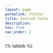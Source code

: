 ```yaml
---
layout: page
permalink: /talks/
title: Invited Talks
description: 
nav: true
nav_order: 2
---
```



<div class='publications'>

{% talkbib %}

</div>



<!-- >## 2024

<details>
    <summary><h2 style="display:inline-block"> Towards Agent-based Autonomous Network Security</h2> </summary> 

    Abstract:
    Security of cyber-physical network systems, such as 5G/6G communication networks, vehicular networks, and the Internet of Things, has become increasingly critical nowadays. Traditional security mechanisms rely primarily on manual operations, which can be slow, expensive, and ineffective in the face of the dynamic landscape of adversarial threats. This problem will only be exacerbated as attackers leverage artificial intelligence (AI) to automate their workflows. As a countermeasure, safeguarding critical network systems also calls for autonomous defensive operations that delegate security decisions to AI agents. This talk presents our agent-based framework for autonomous attack detection and response using reinforcement learning (RL) and large language models (LLM). To address conventional RL's reactive nature, we propose a new RL paradigm, conjectural online RL (coRL), to equip the security agent with predictive power when dealing with the agent's epistemic uncertainty over the attacker's presence and actions. The intuition of coRL is to endogenize the epistemic uncertainty as part of the RL process: the agent maintains an internal world model as a conjecture of the uncertainty, and the learned conjecture produces valid predictions consistent with environment feedback induced by epistemic uncertainty. To mitigate the RL agent's reliance on stylized modeling and textual data pre-processing, we further incorporate LLMs into the agentic framework to deliver end-to-end autonomous cyber operations. We finally conclude the talk by discussing the path ahead to building fully autonomous security agents. 

    References:
    1. K. Hammar, T. Li, R. Stadler, and Q. Zhu, "Automating security strategies through online learning with adaptive conjectures,"  IEEE Transactions on Information Forensics and Security, 2025, to appear. 

    2. T. Li, K. Hammar, R. Stadler, and Q. Zhu, "Conjectural online learning with first-order beliefs in asymmetric information stochastic games," in 63rd IEEE Conference on Decision and Control (CDC 2024), Milan, Italy, Dec. 2024.
</details> 

*IEEE COMSOC TCCN Rising Star Symposium Series, Stevens Institute of Technology, NJ, Nov. 21.*   



<details>
    <summary><h2 style="display:inline-block"> Online Optimization Meets Urban Transportation </h2> </summary> 

    Abstract:
    Urban transportation networks are inherently complex and dynamic, characterized by intricate road connections and diverse network structures coupled with time-variant traffic demands and frequent traffic incidents. Hence, offline planning or designing alone cannot guarantee real-time operational control and management of urban transportation systems, which may fail when physical attacks, unforeseen conditions, or unanticipated use places the system outside the design envelope. A desired real-time operation mechanism must adapt to the dynamic environment and determine management decisions to be executed while a system is running; i.e., input data arising over time have to be processed, and decisions have to be made before all input data are known. Such a decision-making process falls within the realm of online optimization or online learning. 

    Motivated by several intelligent transportation applications from our past research projects, this tutorial aims to provide a gentle introduction to online optimization methods with much emphasis on the intuitive insights and relevance to transportation applications. The tutorial starts with gradient descent algorithms in conventional convex optimization and then moves to online gradient descent in online optimization problems. Extending from the single-agent online optimization, we briefly touch upon multi-agent online learning and associated equilibrium convergence. We conclude the tutorial by discussing the openings and challenges when deploying online optimization in urban transportation systems. 

    References:
    1. T. Li, Z. Bian, H. Lei, F. Zuo, Y-T. Yang, Q. Zhu, Z. Li, Z. Chen, and K. Ozbay, ``Digital twin-based driver risk-aware intelligent mobility analytics for urban transportation management,'' IEEE Transactions on  Intelligent Transportation Systems, 2024, to appear.

    2. T. Li, Z. Bian, H. Lei, F. Zuo, Y-T. Yang, Q. Zhu, Z. Li, and K. Ozbay, “Multi-level traffic-responsive tilt camera surveillance through predictive correlated online learning,”  Transportation Research Part C: Emerging Technologies, vol. 167, 2024.


</details>    

*NYU C2SMARTER, Tier 1 University Transportation Center, NY, Nov. 8.*


<details> 
    <summary><h2 style="display: inline-block"> Conjectural Online Learning in Asymmetric Information Stochastic Games </h2></summary>

    Astract: 
    Modern socio-technical network systems powered by artificial intelligence (AI) technologies feature sophisticated interactions among humans, AI agents, and system entities. Asymmetric information stochastic games (AISG) provide principled mathematical modeling for such interactions, leading to game-theoretical mechanisms for network management. However, existing computational and learning methods in asymmetric information stochastic games (AISG) are primarily offline without adaptability to online nonstationarity, which falls short of proactive intelligence for resilient network management. To address these limitations, we propose conjectural online learning (COL), an online learning framework for generic AISGs. COL uses a forecaster-actor-critic (FAC) architecture, where the forecaster conjectures the other agents' strategies and system dynamics within a look-ahead horizon, representing the agent's subjective (mis)perception of the AISG. Based on these subjective perceptions, COL employs online rollout (actor-critic) to improve the policy. Bayesian learning is then used to calibrate the conjectures using information feedback. We establish that the conjectures produced by COL are asymptotically consistent with the information feedback in the sense of a relaxed Bayesian consistency. We deploy COL in a nonstationary IT infrastructure digital twin, which delivers online adaptable defense against advanced persistent threats compared with benchmark reinforcement learning techniques. 

    References:
    1. K. Hammar, T. Li, R. Stadler, and Q. Zhu, "Automating security strategies through online learning with adaptive conjectures,"  IEEE Transactions on Information Forensics and Security, 2024, to appear. 

    2. T. Li, K. Hammar, R. Stadler, and Q. Zhu, "Conjectural online learning with first-order beliefs in asymmetric information stochastic games," in 63rd IEEE Conference on Decision and Control (CDC 2024), Milan, Italy, Dec. 2024.

    3. T. Li, J. Guevara, X. Xie, and Q. Zhu, "Self-confirming transformer for locally consistent online adaptation in multi-agent reinforcement learning," arXiv preprint, 2023, arXiv: 2310.04579.
    

</details>

*Systems Engineering Department Seminar, City University of Hongkong, HK, Oct. 7.*

## Agent of Agents: Meta LLM-Agent for Autonomous Security Operations
*NSF Workshop on Large Language Models for Network Security, NY, Oct. 2.*

## Conjectural Online Learning with First-order Beliefs in Stochastic Games
*Coordinated Science Laboratory, University of Illinois Urbana-Champaign, IL, Aug. 13*



<details>
    <summary><h2 style="display: inline-block"> Automated Security Response Through Conjectural Online Learning under Information Asymmetry </h2></summary>

    Abstract:
    Stochastic games arise in many complex socio-technical systems, particularly in security contexts, where the defender and the attacker interact under asymmetric information feedback. Existing computational
    methods for asymmetric information stochastic games (AISGs) are primarily offline and can not adapt to equilibrium deviations. The resulting defense strategies are inadequate when facing online nonstationary attacks. To address these limitations, we propose conjectural online learning (COL), an online learning algorithm for generic AISGs. COL uses a forecaster-actor-critic (FAC) architecture, where subjective forecasts are used to conjecture the opponents' strategies within a lookahead horizon, and Bayesian learning is used to calibrate the conjectures. To adapt strategies to nonstationary environments, COL relies on online rollout with cost function approximation (actor-critic). We prove that the conjectures produced by COL are asymptotically consistent with the information feedback in the sense of a relaxed Bayesian consistency. We also prove that the empirical strategy profile induced by COL converges to the Berk-Nash equilibrium, a recently popularized solution concept in misspecified learning. We evaluate our method in a simulated IT infrastructure through an advanced persistent threat use case. COL produces effective security strategies adapting to a changing environment and enjoys faster convergence than current reinforcement learning techniques.

    References:
    1. K. Hammar, T. Li, R. Stadler, and Q. Zhu, "Automating security strategies through online learning with adaptive conjectures,"  IEEE Transactions on Information Forensics and Security, 2024, to appear. 

    2. T. Li, K. Hammar, R. Stadler, and Q. Zhu, "Conjectural online learning with first-order beliefs in asymmetric information stochastic games," in 63rd IEEE Conference on Decision and Control (CDC 2024), Milan, Italy, Dec. 2024.

</details>

*Autonomous Robotics and Control Lab, California Institute of Technology, CA, Jun. 21*

## Multi-level Traffic-responsive Tilt Camera Surveillance through Predictive Correlated Online Learning
*NYU Urban Research Day, NY, Mar. 6*

> ## Before 2024


### On the Role of Information Structures in Multi-agent Learning
*Invited Session, International Conference on Game Theory, Stony Brook, NY, Jul. 21, 2022.*

### Informationally Mosaic Reinforcement Learning
*Special Session on Markov Descision Processes, SIAM 2022 Annual Meeting, Pittsburgh, PA, Jul. 12, 2022.*

### Multi-Agent Correlated Learning over Networks
*INFORMS Annual Meeting, Workshop on Multi-agent Learning, Online, Nov. 16, 2020.*

### Directional Framelets and its Application in Medical Imaging
*PIMS-AMI Workshop on Applied Harmonic Analysis, University of Alberta, Canada, Aug. 2017.* -->